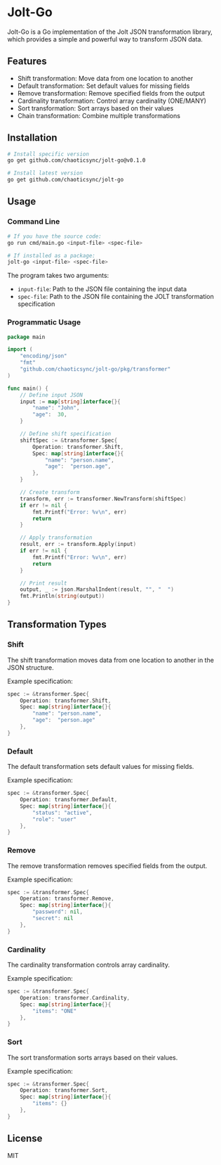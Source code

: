 # Jolt-Go

Jolt-Go is a Go implementation of the Jolt JSON transformation library, which provides a simple and powerful way to transform JSON data.

## Features

- Shift transformation: Move data from one location to another
- Default transformation: Set default values for missing fields
- Remove transformation: Remove specified fields from the output
- Cardinality transformation: Control array cardinality (ONE/MANY)
- Sort transformation: Sort arrays based on their values
- Chain transformation: Combine multiple transformations

## Installation

```bash
# Install specific version
go get github.com/chaoticsync/jolt-go@v0.1.0

# Install latest version
go get github.com/chaoticsync/jolt-go
```

## Usage

### Command Line

```bash
# If you have the source code:
go run cmd/main.go <input-file> <spec-file>

# If installed as a package:
jolt-go <input-file> <spec-file>
```

The program takes two arguments:
- `input-file`: Path to the JSON file containing the input data
- `spec-file`: Path to the JSON file containing the JOLT transformation specification

### Programmatic Usage

```go
package main

import (
    "encoding/json"
    "fmt"
    "github.com/chaoticsync/jolt-go/pkg/transformer"
)

func main() {
    // Define input JSON
    input := map[string]interface{}{
        "name": "John",
        "age":  30,
    }

    // Define shift specification
    shiftSpec := &transformer.Spec{
        Operation: transformer.Shift,
        Spec: map[string]interface{}{
            "name": "person.name",
            "age":  "person.age",
        },
    }

    // Create transform
    transform, err := transformer.NewTransform(shiftSpec)
    if err != nil {
        fmt.Printf("Error: %v\n", err)
        return
    }

    // Apply transformation
    result, err := transform.Apply(input)
    if err != nil {
        fmt.Printf("Error: %v\n", err)
        return
    }

    // Print result
    output, _ := json.MarshalIndent(result, "", "  ")
    fmt.Println(string(output))
}
```

## Transformation Types

### Shift

The shift transformation moves data from one location to another in the JSON structure.

Example specification:
```go
spec := &transformer.Spec{
    Operation: transformer.Shift,
    Spec: map[string]interface{}{
        "name": "person.name",
        "age":  "person.age"
    },
}
```

### Default

The default transformation sets default values for missing fields.

Example specification:
```go
spec := &transformer.Spec{
    Operation: transformer.Default,
    Spec: map[string]interface{}{
        "status": "active",
        "role": "user"
    },
}
```

### Remove

The remove transformation removes specified fields from the output.

Example specification:
```go
spec := &transformer.Spec{
    Operation: transformer.Remove,
    Spec: map[string]interface{}{
        "password": nil,
        "secret": nil
    },
}
```

### Cardinality

The cardinality transformation controls array cardinality.

Example specification:
```go
spec := &transformer.Spec{
    Operation: transformer.Cardinality,
    Spec: map[string]interface{}{
        "items": "ONE"
    },
}
```

### Sort

The sort transformation sorts arrays based on their values.

Example specification:
```go
spec := &transformer.Spec{
    Operation: transformer.Sort,
    Spec: map[string]interface{}{
        "items": {}
    },
}
```

## License

MIT